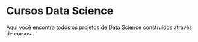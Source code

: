 # Cursos Data Science

Aqui você encontra todos os projetos de Data Science construídos através de cursos.
